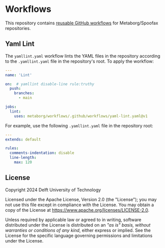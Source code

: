 # Workflows
This repository contains [reusable GitHub workflows](https://docs.github.com/en/actions/using-workflows/reusing-workflows) for Metaborg/Spoofax repositories.




## Yaml Lint
The `yamllint.yaml` workflow lints the YAML files in the repository according to the `.yamllint.yaml` file in the repository's root. To apply the workflow:

```yaml
---
name: 'Lint'

on:  # yamllint disable-line rule:truthy
  push:
    branches:
      - main

jobs:
  lint:
    uses: metaborg/workflows/.github/workflows/yaml-lint.yaml@v1
```

For example, use the following `.yamllint.yaml` file in the repository root:

```yaml
---
extends: default

rules:
  comments-indentation: disable
  line-length:
    max: 120
```



## License
Copyright 2024 Delft University of Technology

Licensed under the Apache License, Version 2.0 (the "License"); you may not use this file except in compliance with the License. You may obtain a copy of the License at <https://www.apache.org/licenses/LICENSE-2.0>.

Unless required by applicable law or agreed to in writing, software distributed under the License is distributed on an _"as is" basis, without warranties or conditions of any kind_, either express or implied. See the License for the specific language governing permissions and limitations under the License.
